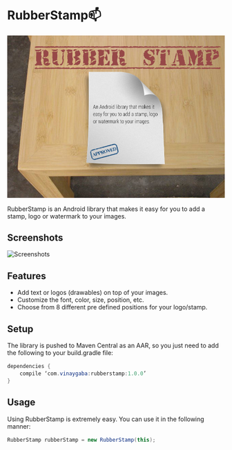 RubberStamp:mailbox:
================

![Feature Image](images/FeatureImage.png)

RubberStamp is an Android library that makes it easy for you to add a stamp, logo or watermark to your images.

Screenshots
------------
![Screenshots](images/screenshots.png)


Features
---------

* Add text or logos (drawables) on top of your images.
* Customize the font, color, size, position, etc.
* Choose from 8 different pre defined positions for your logo/stamp.


Setup
------
The library is pushed to Maven Central as an AAR, so you just need to add the following to your build.gradle file:
```java
dependencies {
    compile ‘com.vinaygaba:rubberstamp:1.0.0’
}
```

Usage
------
Using RubberStamp is extremely easy. You can use it in the following manner:

```java
RubberStamp rubberStamp = new RubberStamp(this);

```
